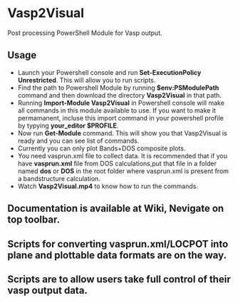# Vasp2Visual
Post processing PowerShell Module for Vasp output. 
## Usage
- Launch your Powershell console and run **Set-ExecutionPolicy Unrestricted**. This will allow you to run scripts.
- Find the path to Powershell Module by running **$env:PSModulePath** command and then download the directory **Vasp2Visual** in that path.
- Running **Import-Module Vasp2Visual** in Powershell console will make all commands in this module available to use. If you want to make it permamanent, incluse this import command in your powershell profile by typying **your_editor $PROFILE**.
- Now run **Get-Module** command. This will show you that Vasp2Visual is ready and you can see list of commands.
- Currently you can only plot Bands+DOS composite plots. 
- You need vasprun.xml file to collect data. It is recommended that if you have **vasprun.xml** file from DOS calculations,put that file in a folder named **dos** or **DOS** in the root folder where vasprun.xml is present from a bandstructure calculation.
- Watch **Vasp2Visual.mp4** to know how to run the commands.
## Documentation is available at Wiki, Nevigate on top toolbar.

## Scripts for converting vasprun.xml/LOCPOT into plane and plottable data formats are on the way.

## Scripts are to allow users take full control of their vasp output data.
